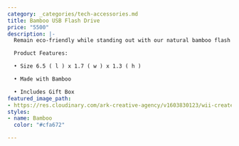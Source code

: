 ```yaml
---
category: _categories/tech-accessories.md
title: Bamboo USB Flash Drive
price: "5500"
description: |-
  Remain eco-friendly while standing out with our natural bamboo flash drive. A perfect combination of functionality and modern appeal.

  Product Features:

  • Size 6.5 ( l ) x 1.7 ( w ) x 1.3 ( h )

  • Made with Bamboo

  • Includes Gift Box
featured_image_path:
- https://res.cloudinary.com/ark-creative-agency/v1603830123/wii-create/uploads/USB-7415-01-NO-LOGO_default_jgqu0b.png
styles:
- name: Bamboo
  color: "#cfa672"

---
```

